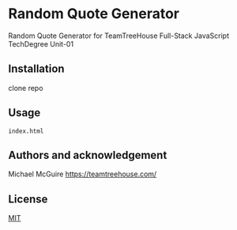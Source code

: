 # Random Quote Generator

Random Quote Generator for TeamTreeHouse Full-Stack JavaScript TechDegree Unit-01

## Installation

clone repo

## Usage

```
index.html
```

## Authors and acknowledgement

Michael McGuire
https://teamtreehouse.com/

## License

[MIT](https://choosealicense.com/licenses/mit/)
